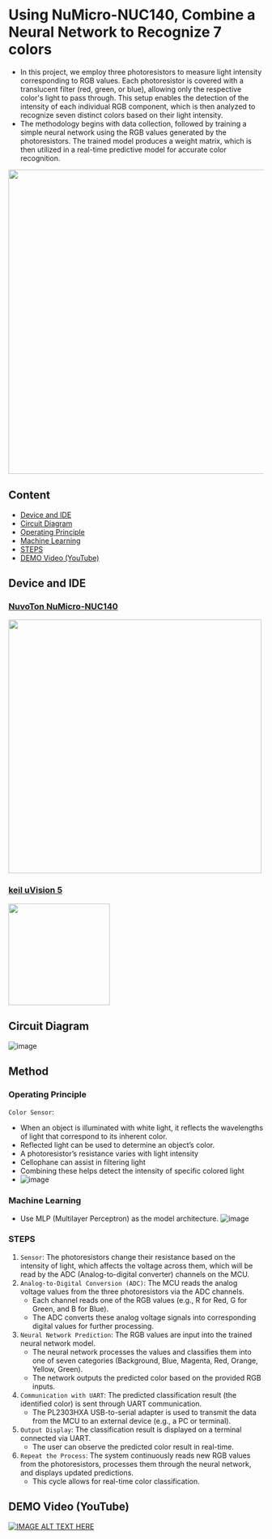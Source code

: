 # Using NuMicro-NUC140, Combine a Neural Network to Recognize 7 colors

- In this project, we employ three photoresistors to measure light intensity corresponding to RGB values. Each photoresistor is covered with a translucent filter (red, green, or blue), allowing only the respective color's light to pass through. This setup enables the detection of the intensity of each individual RGB component, which is then analyzed to recognize seven distinct colors based on their light intensity.
- The methodology begins with data collection, followed by training a simple neural network using the RGB values generated by the photoresistors. The trained model produces a weight matrix, which is then utilized in a real-time predictive model for accurate color recognition.
  
<img src="https://github.com/user-attachments/assets/3660d42c-c90f-4c90-97cd-460a651b6222" width="600">

## Content
* [Device and IDE](#device-and-ide)
* [Circuit Diagram](#circuit-diagram)
* [Operating Principle](#operating-principle)
* [Machine Learning](#machine-learning)
* [STEPS](#steps)
* [DEMO Video (YouTube)](#demo-video-youtube)

## Device and IDE
### [NuvoTon NuMicro-NUC140](https://www.nuvoton.com/products/microcontrollers/arm-cortex-m0-mcus/nuc140-240-connectivity-series/?__locale=zh_TW)
<img src="https://github.com/user-attachments/assets/30c15078-53bf-48de-983a-7b072c37de7f" width="500" />

### [keil uVision 5](https://www.keil.com/download/list/uvision.htm)
<img src="https://github.com/user-attachments/assets/f8142b6a-61fc-459c-83a1-2361ee4d3eb9" width="200">

## Circuit Diagram
![image](https://github.com/user-attachments/assets/26526984-e303-4d4f-978f-6cae3745e3bc)

## Method
### Operating Principle
`Color Sensor`:
- When an object is illuminated with white light, it reflects 
the wavelengths of light that correspond to its inherent 
color.
- Reflected light can be used to determine an object’s color.
- A photoresistor’s resistance varies with light intensity
- Cellophane can assist in filtering light
- Combining these helps detect the intensity of specific 
colored light
- ![image](https://github.com/user-attachments/assets/e0ff4258-7df9-4501-815c-37fd3775d799)


### Machine Learning
- Use MLP (Multilayer Perceptron) as the model architecture.
![image](https://github.com/user-attachments/assets/987c1b44-1aa4-425b-8db1-970c32820f4c)


### STEPS
1. `Sensor`:
The photoresistors change their resistance based on the intensity of light, which affects the voltage across them, which will be read by the ADC (Analog-to-digital converter) channels on the MCU.
2. `Analog-to-Digital Conversion (ADC)`:
The MCU reads the analog voltage values from the three photoresistors via the ADC channels.
    - Each channel reads one of the RGB values (e.g., R for Red, G for Green, and B for Blue).
    - The ADC converts these analog voltage signals into corresponding digital values for further processing.
3. `Neural Network Prediction`:
The RGB values are input into the trained neural network model.
    - The neural network processes the values and classifies them into one of seven categories (Background, Blue, Magenta, Red, Orange, Yellow, Green).
    - The network outputs the predicted color based on the provided RGB inputs.
4. `Communication with UART`:
The predicted classification result (the identified color) is sent through UART communication.
    - The PL2303HXA USB-to-serial adapter is used to transmit the data from the MCU to an external device (e.g., a PC or terminal).
5. `Output Display`:
The classification result is displayed on a terminal connected via UART.
    - The user can observe the predicted color result in real-time.
6. `Repeat the Process`:
The system continuously reads new RGB values from the photoresistors, processes them through the neural network, and displays updated predictions.
    - This cycle allows for real-time color classification.



## DEMO Video (YouTube) 
[![IMAGE ALT TEXT HERE](https://img.youtube.com/vi/qb9uLU0ng0Y/0.jpg)](https://www.youtube.com/watch?v=qb9uLU0ng0Y)


